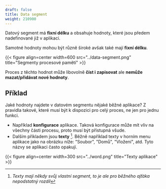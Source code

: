 ```yaml
---
draft: false
title: Data segment
weight: 210900
---
```


Datový segment má **fixní délku** a obsahuje hodnoty, které jsou předem nadefinované již v aplikaci. 

Samotné hodnoty mohou být různě široké avšak také mají **fixní délku**.

{{< figure align=center width=600 src="../data-segment.png" title="Segmenty procesové paměti" >}}

Proces z těchto hodnot může libovolně **číst i zapisovat** ale **nemůže mazat/přidávat nové hodnoty**.

## Příklad

Jaké hodnoty najdete v datovém segmentu nějaké běžné aplikace? Z pravidla takové, které musí být k dispozici pro celý proces, ne jen pro jednu funkci.

- Například **konfigurace** aplikace. Taková konfigurace může mít vliv na všechny části procesu, proto musí být přístupná všude.
- Dalším příkladem jsou **texty** [^t]. Běžně například texty v horním menu aplikace jako na obrázku níže: "Soubor", "Domů", "Vložení", atd. Tyto názvy se aplikaci často opakují.

{{< figure align=center width=300 src="../word.png" title="Texty aplikace" >}}

[^t]: *Texty mají někdy svůj vlastní segment, to je ale pro běžného ajťáka nepodstatný rozdíl*